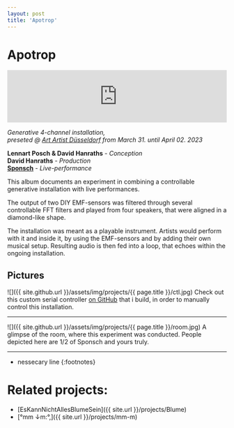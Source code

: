 ```yaml
---
layout: post
title: 'Apotrop'
---
```


# Apotrop

<iframe 
	style="border: 0; width: 100%; height: 120px;" 
	src="https://bandcamp.com/EmbeddedPlayer/album=567214315/size=large/bgcol=ffffff/linkcol=0687f5/tracklist=false/artwork=small/transparent=true/" 
	seamless
	><a href="https://davidhanraths.bandcamp.com/album/apotrop">Apotrop by Sponsch ft. David Hanraths</a>
</iframe>

*Generative 4-channel installation,*  
*preseted @ [Art Artist Düsseldorf](https://artartist.co/) from March 31. until April 02. 2023* 

**Lennart Posch & David Hanraths** - *Conception*  
**David Hanraths** - *Production*  
[**Sponsch**](https://sponsch.bandcamp.com/) - *Live-performance*  

This album documents an experiment in combining a controllable generative installation with live performances. 

The output of two DIY EMF-sensors was filtered through several controllable FFT filters and played from four speakers, that were aligned in a diamond-like shape. 

The installation was meant as a playable instrument. Artists would perform with it and inside it, by using the EMF-sensors and by adding their own musical setup.
Resulting audio is then fed into a loop, that echoes within the ongoing installation.

## Pictures

![]({{ site.github.url }}/assets/img/projects/{{ page.title }}/ctl.jpg)
Check out this custom serial controller [on GitHub](https://github.com/FunctionalJerk/SuperCollider-SerialCtl)
that i build, in order to manually control this installation.

---

![]({{ site.github.url }}/assets/img/projects/{{ page.title }}/room.jpg)
A glimpse of the room, where this experiment was conducted. 
People depicted here are 1/2 of Sponsch and yours truly.


---
* nessecary line
{:footnotes}

# Related projects: 

- [EsKannNichtAllesBlumeSein]({{ site.url }}/projects/Blume)
- [°mm ↓m​:​°​,]({{ site.url }}/projects/mm-m)
